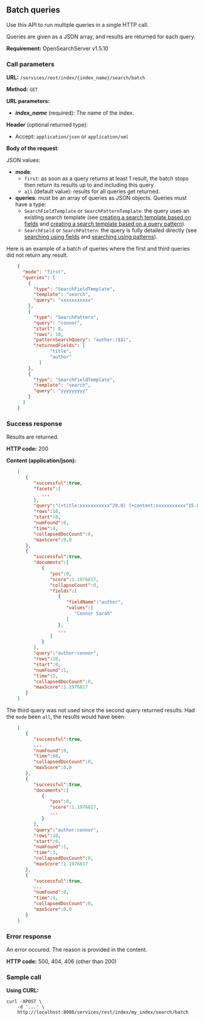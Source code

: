 ## Batch queries

Use this API to run multiple queries in a single HTTP call.

Queries are given as a JSON array, and results are returned for each query.

**Requirement:** OpenSearchServer v1.5.10

### Call parameters

**URL:** ```/services/rest/index/{index_name}/search/batch```

**Method:** ```GET```

**URL parameters:**

- _**index_name**_ (required): The name of the index.

**Header** (optional returned type):

- Accept: ```application/json``` or ```application/xml```

**Body of the request**:

JSON values:

* **mode**: 
    * `first`: as soon as a query returns at least 1 result, the batch stops then return its results up to and including this query.
    * `all` (default value): results for all queries get returned.
* **queries**: must be an array of queries as JSON objects. Queries must have a type:
    * `SearchFieldTemplate` or `SearchPatternTemplate`: the query uses an existing search template (see [creating a search template based on fields](http://www.opensearchserver.com/documentation/api_v2/searching_using_fields/template_create_update.md) and [creating a search template based on a query pattern](http://www.opensearchserver.com/documentation/api_v2/searching_using_patterns/template_create_update.md)).
    * `SearchField` or `SearchPattern`: the query is fully detailed directly (see [searching using fields](http://www.opensearchserver.com/documentation/api_v2/searching_using_fields/search.md) and [searching using patterns](http://www.opensearchserver.com/documentation/api_v2/searching_using_patterns/search.md)).

Here is an example of a batch of queries where the first and third queries did not return any result.

```json
    { 
	  "mode": "first",
	  "queries": [
	    { 
	      "type": "SearchFieldTemplate",
	      "template": "search",
	      "query": "xxxxxxxxxxx"
	    },
	    { 
	      "type": "SearchPattern",
	      "query": "connor",
	      "start": 0,
	      "rows": 10,
	      "patternSearchQuery": "author:($$)",
	      "returnedFields": [
	            "title",
	            "author"
	        ]
	    },
	    { 
	      "type": "SearchFieldTemplate",
	      "template": "search",
	      "query": "yyyyyyyyy"
	    }
	  ]
    }
```

### Success response
Results are returned.

**HTTP code:**
200

**Content (application/json):**

```json    
	[  
	   {  
	      "successful":true,
	      "facets":[  
	         ...
	      ],
	      "query":"(+title:xxxxxxxxxxx^20.0) (+content:xxxxxxxxxxx^15.0) (+titleStandard:xxxxxxxxxxx^18.0) (+contentStandard:xxxxxxxxxxx^12.0) (+category:xxxxxxxxxxx^5.0) (+author:xxxxxxxxxxx)",
	      "rows":10,
	      "start":0,
	      "numFound":0,
	      "time":4,
	      "collapsedDocCount":0,
	      "maxScore":0.0
	   },
	   {  
	      "successful":true,
	      "documents":[  
	         {  
	            "pos":0,
	            "score":1.1976817,
	            "collapseCount":0,
	            "fields":[  
	               {  
	                  "fieldName":"author",
	                  "values":[  
	                     "Connor Sarah"
	                  ]
	               },
	               ...
	            ]
	         }
	      ],
	      "query":"author:connor",
	      "rows":10,
	      "start":0,
	      "numFound":1,
	      "time":2,
	      "collapsedDocCount":0,
	      "maxScore":1.1976817
	   }
	]
```
   
The third query was not used since the second query returned results. Had the `mode` been `all`, the results would have been:
	
```json
	[  
	   {  
	      "successful":true,
	      ...
	      "numFound":0,
	      "time":60,
	      "collapsedDocCount":0,
	      "maxScore":0.0
	   },
	   {  
	      "successful":true,
	      "documents":[  
	         {  
	            "pos":0,
	            "score":1.1976817,
	            ...
	         }
	      ],
	      "query":"author:connor",
	      "rows":10,
	      "start":0,
	      "numFound":1,
	      "time":3,
	      "collapsedDocCount":0,
	      "maxScore":1.1976817
	   },
	   {  
	      "successful":true,
	      ...
	      "numFound":0,
	      "time":4,
	      "collapsedDocCount":0,
	      "maxScore":0.0
	   }
	]
```

### Error response

An error occured. The reason is provided in the content.

**HTTP code:**
500, 404, 406 (other than 200)
    

### Sample call

**Using CURL:**

    curl -XPOST \ 
		-d '...' \ 
		http://localhost:8080/services/rest/index/my_index/search/batch
    

